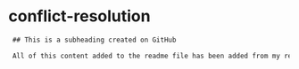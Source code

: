 # conflict-resolution
 ```md
  ## This is a subheading created on GitHub

  All of this content added to the readme file has been added from my remote GitHub repository.

